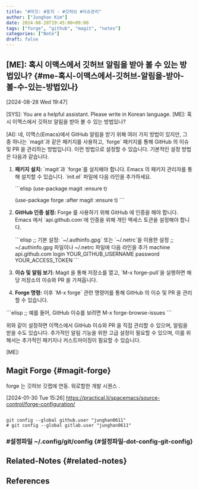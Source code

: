 ```yaml
---
title: "#마깃: #포지 - #깃허브 #이슈관리"
author: ["Junghan Kim"]
date: 2024-08-28T19:45:00+09:00
tags: ["forge", "github", "magit", "notes"]
categories: ["Note"]
draft: false
---
```


## [ME]: 혹시 이맥스에서 깃허브 알림을 받아 볼 수 있는 방법있나? {#me-혹시-이맥스에서-깃허브-알림을-받아-볼-수-있는-방법있나}

<span class="timestamp-wrapper"><span class="timestamp">[2024-08-28 Wed 19:47]</span></span>

<div class="ai">

[SYS]: You are a helpful assistant. Please write in Korean language. [ME]: 혹시 이맥스에서 깃허브 알림을 받아 볼 수 있는 방법있나?

[AI]: 네, 이맥스(Emacs)에서 GitHub 알림을 받기 위해 여러 가지 방법이 있지만, 그 중 하나는 \`magit\`과 같은 패키지를 사용하고, \`forge\` 패키지를 통해 GitHub 의 이슈 및 PR 을 관리하는 방법입니다. 이런 방법으로 설정할 수 있습니다. 기본적인 설정 방법은 다음과 같습니다.

1.  ****패키지 설치:**** \`magit\`과 \`forge\`를 설치해야 합니다. Emacs 의 패키지 관리자를 통해 설치할 수 있습니다. \`init.el\` 파일에 다음 라인을 추가하세요.

    \`\`\`elisp (use-package magit :ensure t)

    (use-package forge :after magit :ensure t) \`\`\`

2.  ****GitHub 인증 설정:**** Forge 를 사용하기 위해 GitHub 에 인증을 해야 합니다. Emacs 에서 \`api.github.com\`에 인증을 위해 개인 액세스 토큰을 설정해야 합니다.

    \`\`\`elisp ;; 기본 설정: \`~/.authinfo.gpg\` 또는 \`~/.netrc\`을 이용한 설정 ;; ~/.authinfo.gpg 파일이나 ~/.netrc 파일에 다음 라인을 추가 machine api.github.com login YOUR_GITHUB_USERNAME password YOUR_ACCESS_TOKEN \`\`\`

3.  ****이슈 및 알림 보기:**** Magit 을 통해 저장소를 열고, \`M-x forge-pull\`을 실행하면 해당 저장소의 이슈와 PR 을 가져옵니다.

4.  ****Forge 명령:**** 이후 \`M-x forge\` 관련 명령어를 통해 GitHub 의 이슈 및 PR 을 관리할 수 있습니다.

\`\`\`elisp ;; 예를 들어, GitHub 이슈를 보려면 M-x forge-browse-issues \`\`\`

위와 같이 설정하면 이맥스에서 GitHub 이슈와 PR 을 직접 관리할 수 있으며, 알림을 받을 수도 있습니다. 추가적인 알림 기능을 위한 고급 설정이 필요할 수 있으며, 이를 위해서는 추가적인 패키지나 커스트마이징이 필요할 수 있습니다.

[ME]:

</div>


## Magit Forge {#magit-forge}

forge 는 깃허브 깃랩에 연동. 워로할한 개발 시퀀스 .

<span class="timestamp-wrapper"><span class="timestamp">[2024-01-30 Tue 15:26]</span></span> <https://practical.li/spacemacs/source-control/forge-configuration/>

```shell

git config --global github.user "junghan0611"
# git config --global gitlab.user "junghan0611"

```


### #설정파일 ~/.config/git/config {#설정파일-dot-config-git-config}


## Related-Notes {#related-notes}

## References

<style>.csl-entry{text-indent: -1.5em; margin-left: 1.5em;}</style><div class="csl-bib-body">
</div>
